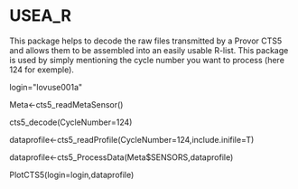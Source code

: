 # USEA_R

This package helps to decode the raw files transmitted by a Provor CTS5 and allows them to be assembled into an easily usable R-list.
This package is used by simply mentioning the cycle number you want to process (here 124 for exemple).

login="lovuse001a"

Meta<-cts5_readMetaSensor()

cts5_decode(CycleNumber=124)

dataprofile<-cts5_readProfile(CycleNumber=124,include.inifile=T)

dataprofile<-cts5_ProcessData(Meta$SENSORS,dataprofile)

PlotCTS5(login=login,dataprofile)
